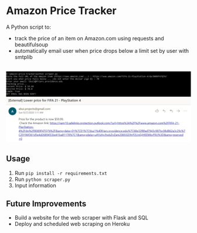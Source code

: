 # Amazon Price Tracker
A Python script to:
<ul>
  <li>track the price of an item on Amazon.com using requests and beautifulsoup</li>
  <li>automatically email user when price drops below a limit set by user with smtplib</li>
</ul>
<br>
<img src="screenshot.jpg" alt="screenshot"></img>

## Usage
<ol>
  <li>Run <code>pip install -r requirements.txt</code></li>
  <li>Run <code>python scraper.py</code></li>
  <li>Input information</li>
</ol>

## Future Improvements
<ul>
  <li>Build a website for the web scraper with Flask and SQL</li>
  <li>Deploy and scheduled web scraping on Heroku</li>

</ul>

